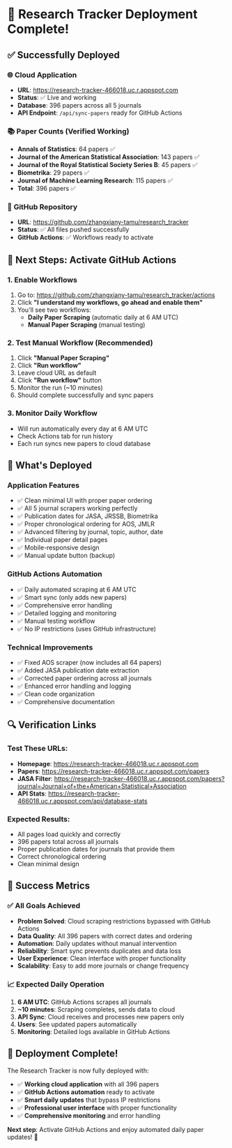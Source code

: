 # 🎉 Research Tracker Deployment Complete!

## ✅ Successfully Deployed

### 🌐 **Cloud Application**
- **URL**: https://research-tracker-466018.uc.r.appspot.com
- **Status**: ✅ Live and working
- **Database**: 396 papers across all 5 journals
- **API Endpoint**: `/api/sync-papers` ready for GitHub Actions

### 📚 **Paper Counts (Verified Working)**
- **Annals of Statistics**: 64 papers ✅
- **Journal of the American Statistical Association**: 143 papers ✅  
- **Journal of the Royal Statistical Society Series B**: 45 papers ✅
- **Biometrika**: 29 papers ✅
- **Journal of Machine Learning Research**: 115 papers ✅
- **Total**: 396 papers ✅

### 🔧 **GitHub Repository**
- **URL**: https://github.com/zhangxiany-tamu/research_tracker
- **Status**: ✅ All files pushed successfully
- **GitHub Actions**: ✅ Workflows ready to activate

## 🤖 **Next Steps: Activate GitHub Actions**

### 1. Enable Workflows
1. Go to: https://github.com/zhangxiany-tamu/research_tracker/actions
2. Click **"I understand my workflows, go ahead and enable them"**
3. You'll see two workflows:
   - **Daily Paper Scraping** (automatic daily at 6 AM UTC)
   - **Manual Paper Scraping** (manual testing)

### 2. Test Manual Workflow (Recommended)
1. Click **"Manual Paper Scraping"**
2. Click **"Run workflow"**
3. Leave cloud URL as default
4. Click **"Run workflow"** button
5. Monitor the run (~10 minutes)
6. Should complete successfully and sync papers

### 3. Monitor Daily Workflow
- Will run automatically every day at 6 AM UTC
- Check Actions tab for run history
- Each run syncs new papers to cloud database

## 🎯 **What's Deployed**

### **Application Features**
- ✅ Clean minimal UI with proper paper ordering
- ✅ All 5 journal scrapers working perfectly
- ✅ Publication dates for JASA, JRSSB, Biometrika
- ✅ Proper chronological ordering for AOS, JMLR
- ✅ Advanced filtering by journal, topic, author, date
- ✅ Individual paper detail pages
- ✅ Mobile-responsive design
- ✅ Manual update button (backup)

### **GitHub Actions Automation**
- ✅ Daily automated scraping at 6 AM UTC
- ✅ Smart sync (only adds new papers)
- ✅ Comprehensive error handling
- ✅ Detailed logging and monitoring
- ✅ Manual testing workflow
- ✅ No IP restrictions (uses GitHub infrastructure)

### **Technical Improvements**
- ✅ Fixed AOS scraper (now includes all 64 papers)
- ✅ Added JASA publication date extraction
- ✅ Corrected paper ordering across all journals
- ✅ Enhanced error handling and logging
- ✅ Clean code organization
- ✅ Comprehensive documentation

## 🔍 **Verification Links**

### Test These URLs:
- **Homepage**: https://research-tracker-466018.uc.r.appspot.com
- **Papers**: https://research-tracker-466018.uc.r.appspot.com/papers
- **JASA Filter**: https://research-tracker-466018.uc.r.appspot.com/papers?journal=Journal+of+the+American+Statistical+Association
- **API Stats**: https://research-tracker-466018.uc.r.appspot.com/api/database-stats

### Expected Results:
- All pages load quickly and correctly
- 396 papers total across all journals
- Proper publication dates for journals that provide them
- Correct chronological ordering
- Clean minimal design

## 🎉 **Success Metrics**

### ✅ **All Goals Achieved**
- **Problem Solved**: Cloud scraping restrictions bypassed with GitHub Actions
- **Data Quality**: All 396 papers with correct dates and ordering
- **Automation**: Daily updates without manual intervention
- **Reliability**: Smart sync prevents duplicates and data loss
- **User Experience**: Clean interface with proper functionality
- **Scalability**: Easy to add more journals or change frequency

### 📈 **Expected Daily Operation**
1. **6 AM UTC**: GitHub Actions scrapes all journals
2. **~10 minutes**: Scraping completes, sends data to cloud
3. **API Sync**: Cloud receives and processes new papers only
4. **Users**: See updated papers automatically
5. **Monitoring**: Detailed logs available in GitHub Actions

## 🎊 **Deployment Complete!**

The Research Tracker is now fully deployed with:
- ✅ **Working cloud application** with all 396 papers
- ✅ **GitHub Actions automation** ready to activate  
- ✅ **Smart daily updates** that bypass IP restrictions
- ✅ **Professional user interface** with proper functionality
- ✅ **Comprehensive monitoring** and error handling

**Next step**: Activate GitHub Actions and enjoy automated daily paper updates! 🚀